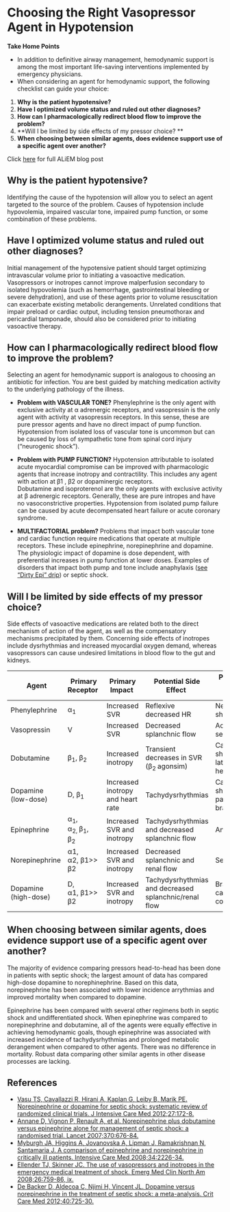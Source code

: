 


# Choosing the Right Vasopressor Agent in Hypotension

**Take Home Points**

-   In addition to definitive airway management, hemodynamic support is among the most important life-saving interventions implemented by emergency physicians.
-   When considering an agent for hemodynamic support, the following checklist can guide your choice:

1.  **Why is the patient hypotensive?**
2.  **Have I optimized volume status and ruled out other diagnoses?**
3.  **How can I pharmacologically redirect blood flow to improve the problem?**
4.  **Will I be limited by side effects of my pressor choice? **
5.  **When choosing between similar agents, does evidence support use of a specific agent over another?**

Click [here](http://academiclifeinem.com/choosing-the-right-vasopressor-agent-in-hypotension/) for full ALiEM blog post

## Why is the patient hypotensive?

Identifying the cause of the hypotension will allow you to select an agent targeted to the source of the problem. Causes of hypotension include hypovolemia, impaired vascular tone, impaired pump function, or some combination of these problems.

## Have I optimized volume status and ruled out other diagnoses?

Initial management of the hypotensive patient should target optimizing intravascular volume prior to initiating a vasoactive medication. Vasopressors or inotropes cannot improve malperfusion secondary to isolated hypovolemia (such as hemorrhage, gastrointestinal bleeding or severe dehydration), and use of these agents prior to volume resuscitation can exacerbate existing metabolic derangements. Unrelated conditions that impair preload or cardiac output, including tension pneumothorax and pericardial tamponade, should also be considered prior to initiating vasoactive therapy.

## How can I pharmacologically redirect blood flow to improve the problem?

Selecting an agent for hemodynamic support is analogous to choosing an antibiotic for infection. You are best guided by matching medication activity to the underlying pathology of the illness.

-   **Problem with VASCULAR TONE?** Phenylephrine is the only agent with exclusive activity at α adrenergic receptors, and vasopressin is the only agent with activity at vasopressin receptors. In this sense, these are pure pressor agents and have no direct impact of pump function. Hypotension from isolated loss of vascular tone is uncommon but can be caused by loss of sympathetic tone from spinal cord injury (“neurogenic shock”).

-   **Problem with PUMP FUNCTION?** Hypotension attributable to isolated acute myocardial compromise can be improved with pharmacologic agents that increase inotropy and contractility. This includes any agent with action at β1 , β2 or dopaminergic receptors. <span class="drug">Dobutamine</span> and <span class="drug">isoproterenol</span> are the only agents with exclusive activity at β adrenergic receptors. Generally, these are pure intropes and have no vasoconstrictive properties. Hypotension from isolated pump failure can be caused by acute decompensated heart failure or acute coronary syndrome.

-   **MULTIFACTORIAL problem?** Problems that impact both vascular tone and cardiac function require medications that operate at multiple receptors. These include <span class="drug">epinephrine</span>, <span class="drug">norepinephrine</span> and <span class="drug">dopamine</span>. The physiologic impact of dopamine is dose dependent, with preferential increases in pump function at lower doses. Examples of disorders that impact both pump and tone include anaphylaxis ([see “Dirty Epi” drip](http://academiclifeinem.com/dirtyepi/)) or septic shock.

## Will I be limited by side effects of my pressor choice?

Side effects of vasoactive medications are related both to the direct mechanism of action of the agent, as well as the compensatory mechanisms precipitated by them. Concerning side effects of inotropes include dysrhythmias and increased myocardial oxygen demand, whereas vasopressors can cause undesired limitations in blood flow to the gut and kidneys.

|  Agent               | Primary Receptor                                                                                                    | Primary Impact                    | Potential Side Effect                                 | Prototypical Clinical Scenario                  |
|----------------------|---------------------------------------------------------------------------------------------------------------------|-----------------------------------|-------------------------------------------------------|-------------------------------------------------|
| Phenylephrine        | α<sub>1</sub>                                                                                                       | Increased SVR                     | Reflexive decreased HR                                | Neurogenic shock                                |
| Vasopressin          | V                                                                                                                   | Increased SVR                     | Decreased splanchnic flow                             | Adjunct for septic shock                        |
| Dobutamine           | β<sub>1</sub>, β<sub>2 </sub>                                                                                       | Increased inotropy                | Transient decreases in SVR (β<sub>2 </sub>agonsim)    | Cardiogenic shock from late-stage heart failure |
| Dopamine (low-dose)  | D, β<sub>1</sub>                                                                                                    | Increased inotropy and heart rate | Tachydysrhythmias                                     | Cardiogenic shock, particularly if bradycardic  |
| Epinephrine          | α<sub>1</sub>, α<sub>2, </sub>β<sub>1</sub>, β<sub>2 </sub>                                                         | Increased SVR and inotropy        | Tachydysrhythmias and decreased splanchnic flow       | Anaphylaxis                                     |
| Norepinephrine       | <span class="aglmd-moreinfo ui-moreinfo" data-iid="53aa252ed35d3ae92e0048f7">α1, α2, β1&gt;&gt; β2  </span>         | Increased SVR and inotropy        | Decreased splanchnic and renal flow                   | Septic shock                                    |
| Dopamine (high-dose) | <span class="aglmd-moreinfo ui-moreinfo" data-iid="53aa252ed35d3ae92e0048f8">D, α1, β1&gt;&gt; β2</span><sub></sub> | Increased SVR and inotropy        | Tachydysrhythmias and decreased splanchnic/renal flow | Bradycardic cardiovascular collapse             |

## When choosing between similar agents, does evidence support use of a specific agent over another?

The majority of evidence comparing pressors head-to-head has been done in patients with septic shock; the largest amount of data has compared high-dose dopamine to norephinephrine. Based on this data, norepinephrine has been associated with lower incidence arrythmias and improved mortality when compared to dopamine.

Epinephrine has been compared with several other regimens both in septic shock and undifferentiated shock. When epinephrine was compared to norepinephrine and dobutamine, all of the agents were equally effective in achieving hemodynamic goals, though epinephrine was associated with increased incidence of tachydysrhythmias and prolonged metabolic derangement when compared to other agents. There was no difference in mortality. Robust data comparing other similar agents in other disease processes are lacking.

## References

-   [Vasu TS, Cavallazzi R, Hirani A, Kaplan G, Leiby B, Marik PE. Norepinephrine or dopamine for septic shock: systematic review of randomized clinical trials. J Intensive Care Med 2012;27:172-8.](http://www.ncbi.nlm.nih.gov/pubmed/21436167)
-   [Annane D, Vignon P, Renault A, et al. Norepinephrine plus dobutamine versus epinephrine alone for management of septic shock: a randomised trial. Lancet 2007;370:676-84.](http://www.ncbi.nlm.nih.gov/pubmed/?term=17720019)
-   [Myburgh JA, Higgins A, Jovanovska A, Lipman J, Ramakrishnan N, Santamaria J. A comparison of epinephrine and norepinephrine in critically ill patients. Intensive Care Med 2008;34:2226-34.](http://www.ncbi.nlm.nih.gov/pubmed/18654759)
-   [Ellender TJ, Skinner JC. The use of vasopressors and inotropes in the emergency medical treatment of shock. Emerg Med Clin North Am 2008;26:759-86, ix.](http://www.ncbi.nlm.nih.gov/pubmed/18655944)
-   [De Backer D, Aldecoa C, Njimi H, Vincent JL. Dopamine versus norepinephrine in the treatment of septic shock: a meta-analysis. Crit Care Med 2012;40:725-30.](http://www.ncbi.nlm.nih.gov/pubmed/22036860)
